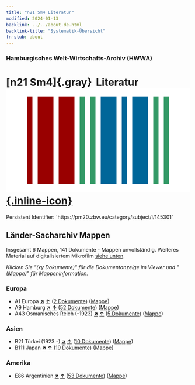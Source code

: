 ```yaml
---
title: "n21 Sm4 Literatur"
modified: 2024-01-13
backlink: ../../about.de.html
backlink-title: "Systematik-Übersicht"
fn-stub: about
---
```


### Hamburgisches Welt-Wirtschafts-Archiv (HWWA)

# [n21 Sm4]{.gray}&#8201; Literatur &#160; [![Wikidata](/images/Wikidata-logo.svg "Wikidata"){.inline-icon}](http://www.wikidata.org/entity/Q104710964)

<div class="hint">Persistent Identifier: `https://pm20.zbw.eu/category/subject/i/145301`</div>







## Länder-Sacharchiv Mappen






Insgesamt 6 Mappen, 141 Dokumente - Mappen unvollständig. Weiteres Material auf digitalisiertem Mikrofilm [siehe unten](#filmsections).

_Klicken Sie "(xy Dokumente)" für die Dokumentanzeige im Viewer und "(Mappe)" für Mappeninformation._




### Europa

- A1 Europa [**&nearr;**](../../../geo/i/140892/about.de.html "Europa (alle Mappen)") [**&uarr;**](../../../geo/about.de.html#A1 "Ländersystematik") (<a href="https://pm20.zbw.eu/iiifview/folder/sh/140892,145301" title="über: Europa : Literatur" target="_blank">2 Dokumente</a>) ([Mappe](../../../../folder/sh/1408xx/140892/1453xx/145301/about.de.html))
- A9 Hamburg [**&nearr;**](../../../geo/i/140905/about.de.html "Hamburg (alle Mappen)") [**&uarr;**](../../../geo/about.de.html#A9 "Ländersystematik") (<a href="https://pm20.zbw.eu/iiifview/folder/sh/140905,145301" title="über: Hamburg : Literatur" target="_blank">52 Dokumente</a>) ([Mappe](../../../../folder/sh/1409xx/140905/1453xx/145301/about.de.html))
- A43 Osmanisches Reich (-1923) [**&nearr;**](../../../geo/i/141034/about.de.html "Osmanisches Reich (-1923) (alle Mappen)") [**&uarr;**](../../../geo/about.de.html#A43 "Ländersystematik") (<a href="https://pm20.zbw.eu/iiifview/folder/sh/141034,145301" title="über: Osmanisches Reich (-1923) : Literatur" target="_blank">5 Dokumente</a>) ([Mappe](../../../../folder/sh/1410xx/141034/1453xx/145301/about.de.html))

### Asien

- B21 Türkei (1923 -) [**&nearr;**](../../../geo/i/141111/about.de.html "Türkei (1923 -) (alle Mappen)") [**&uarr;**](../../../geo/about.de.html#B21 "Ländersystematik") (<a href="https://pm20.zbw.eu/iiifview/folder/sh/141111,145301" title="über: Türkei (1923 -) : Literatur" target="_blank">10 Dokumente</a>) ([Mappe](../../../../folder/sh/1411xx/141111/1453xx/145301/about.de.html))
- B111 Japan [**&nearr;**](../../../geo/i/141272/about.de.html "Japan (alle Mappen)") [**&uarr;**](../../../geo/about.de.html#B111 "Ländersystematik") (<a href="https://pm20.zbw.eu/iiifview/folder/sh/141272,145301" title="über: Japan : Literatur" target="_blank">19 Dokumente</a>) ([Mappe](../../../../folder/sh/1412xx/141272/1453xx/145301/about.de.html))

### Amerika

- E86 Argentinien [**&nearr;**](../../../geo/i/141692/about.de.html "Argentinien (alle Mappen)") [**&uarr;**](../../../geo/about.de.html#E86 "Ländersystematik") (<a href="https://pm20.zbw.eu/iiifview/folder/sh/141692,145301" title="über: Argentinien : Literatur" target="_blank">53 Dokumente</a>) ([Mappe](../../../../folder/sh/1416xx/141692/1453xx/145301/about.de.html))



<a id="filmsections" />













